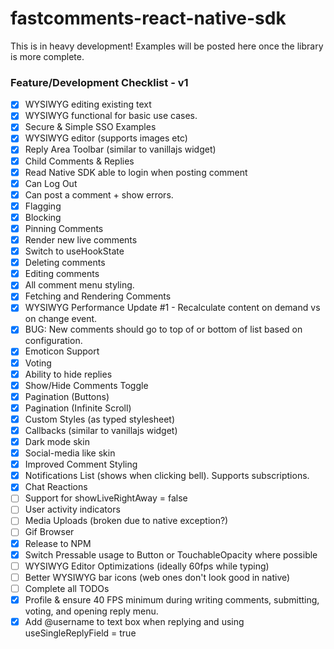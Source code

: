 # fastcomments-react-native-sdk

This is in heavy development! Examples will be posted here once the library is more complete.

### Feature/Development Checklist - v1

- [x] WYSIWYG editing existing text
- [x] WYSIWYG functional for basic use cases.
- [x] Secure & Simple SSO Examples
- [x] WYSIWYG editor (supports images etc)
- [x] Reply Area Toolbar (similar to vanillajs widget)
- [x] Child Comments & Replies
- [x] Read Native SDK able to login when posting comment
- [x] Can Log Out
- [x] Can post a comment + show errors.
- [x] Flagging
- [x] Blocking
- [x] Pinning Comments
- [x] Render new live comments
- [x] Switch to useHookState
- [x] Deleting comments
- [x] Editing comments
- [x] All comment menu styling.
- [x] Fetching and Rendering Comments
- [x] WYSIWYG Performance Update #1 - Recalculate content on demand vs on change event.
- [x] BUG: New comments should go to top of or bottom of list based on configuration.
- [x] Emoticon Support
- [x] Voting
- [x] Ability to hide replies
- [x] Show/Hide Comments Toggle
- [x] Pagination (Buttons)
- [x] Pagination (Infinite Scroll)
- [x] Custom Styles (as typed stylesheet)
- [x] Callbacks (similar to vanillajs widget)
- [x] Dark mode skin
- [x] Social-media like skin
- [x] Improved Comment Styling
- [x] Notifications List (shows when clicking bell). Supports subscriptions.
- [x] Chat Reactions
- [ ] Support for showLiveRightAway = false 
- [ ] User activity indicators
- [ ] Media Uploads (broken due to native exception?)
- [ ] Gif Browser
- [x] Release to NPM
- [x] Switch Pressable usage to Button or TouchableOpacity where possible
- [ ] WYSIWYG Editor Optimizations (ideally 60fps while typing)
- [ ] Better WYSIWYG bar icons (web ones don't look good in native)
- [ ] Complete all TODOs
- [x] Profile & ensure 40 FPS minimum during writing comments, submitting, voting, and opening reply menu.
- [x] Add @username to text box when replying and using useSingleReplyField = true
